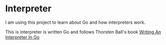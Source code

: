 # Interpreter

I am using this project to learn about Go and how interpreters work.

This is interpreter is written Go and follows Thorsten Ball's book [Writing An Interpreter In Go](https://interpreterbook.com/)
